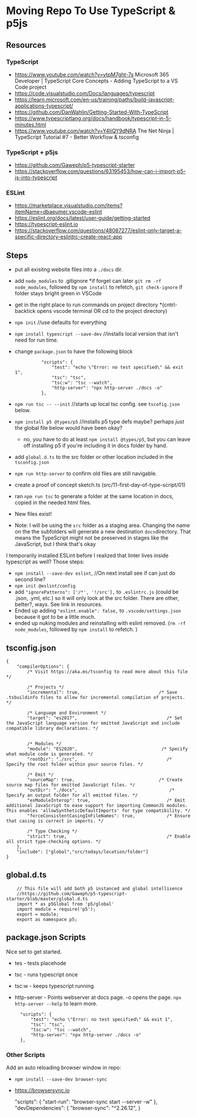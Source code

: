 # Moving Repo To Use TypeScript & p5js

## Resources

### TypeScript
- https://www.youtube.com/watch?v=vtpM7ght-7s Microsoft 365 Developer | TypeScript Core Concepts - Adding TypeScript to a VS Code project
- https://code.visualstudio.com/Docs/languages/typescript
- https://learn.microsoft.com/en-us/training/paths/build-javascript-applications-typescript/
- https://github.com/DanWahlin/Getting-Started-With-TypeScript
- https://www.typescriptlang.org/docs/handbook/typescript-in-5-minutes.html
- https://www.youtube.com/watch?v=Y4IiQY9dNRA The Net Ninja | TypeScript Tutorial #7 - Better Workflow & tsconfig

### TypeScript + p5js
- https://github.com/Gaweph/p5-typescript-starter
- https://stackoverflow.com/questions/63195453/how-can-i-import-p5-js-into-typescript 

### ESLint
- https://marketplace.visualstudio.com/items?itemName=dbaeumer.vscode-eslint
- https://eslint.org/docs/latest/user-guide/getting-started
- https://typescript-eslint.io
- https://stackoverflow.com/questions/48087277/eslint-only-target-a-specific-directory-eslintrc-create-react-app


## Steps

* put all exisitng website files into a `./docs` dir. 
* add `node_modules` to .gitignore 
    *if forget can later `git rm -rf node_modules`, followed by `npm install` to refetch, `git check-ignore` if folder stays bright green in VSCode
* get in the right place to run commands on project directory 
    *(cntrl-backtick opens vscode terminal OR cd to the project directory) 
* `npm init`   //use defaults for everything 
* `npm install typescript --save-dev`  //installs local version that isn't need for run time. 
* change `package.json` to have the following block

                "scripts": {
                    "test": "echo \"Error: no test specified\" && exit 1",
                    "tsc": "tsc",
                    "tsc:w": "tsc --watch",
                    "http-server": "npx http-server ./docs -o"
                },

* `npm run tsc -- --init`  //starts up local tsc config. see `tscofig.json` below.
* `npm install p5 @types/p5` //installs p5 type defs maybe? perhaps _just_ the global file below would have been okay? 
    * no, you have to do at least `npm install @types/p5`, but you can leave off installing p5 if you're including it in docs folder by hand. 
* add `global.d.ts` to the src folder or other location included in the `tsconfig.json` 
* `npm run http-server` to confirm old files are still navigable.
* create a proof of concept sketch.ts (src/11-first-day-of-type-script/01)
* ran `npm run tsc` to generate a folder at the same location in docs, copied in the needed html files. 
* New files exist! 

* Note: I will be using the `src` folder as a staging area. Changing the name on the the subfolders will generate a new destination <code>docs</code>directory. That means the TypeScript might not be preserved in stages like the JavaScript, but I think that's okay

I temporarily installed ESLint before I realized that linter lives inside typescript as well? Those steps:
* `npm install --save-dev eslint`,  //On next install see if can just do second line?
* `npm init @eslint/config`
* add `"ignorePatterns": ['/*', '!/src'],` to `.eslintrc.js` (could be .json, .yml, etc.) so it will only look at the src folder. There are other, better?, ways. See link in resources.  
* Ended up adding `"eslint.enable": false,` to `.vscode/settings.json` because it got to be a little much. 
* ended up nuking modules and reinstalling with eslint removed.  (`rm -rf node_modules`, followed by `npm install` to refetch. ) 


## tsconfig.json

    {
        "compilerOptions": {
            /* Visit https://aka.ms/tsconfig to read more about this file */

            /* Projects */
            "incremental": true,                              /* Save .tsbuildinfo files to allow for incremental compilation of projects. */

            /* Language and Environment */
            "target": "es2017",                                  /* Set the JavaScript language version for emitted JavaScript and include compatible library declarations. */


            /* Modules */
            "module": "ES2020",                                /* Specify what module code is generated. */
            "rootDir": "./src",                                  /* Specify the root folder within your source files. */

            /* Emit */
            "sourceMap": true,                                /* Create source map files for emitted JavaScript files. */
            "outDir": "./docs",                                   /* Specify an output folder for all emitted files. */
            "esModuleInterop": true,                             /* Emit additional JavaScript to ease support for importing CommonJS modules. This enables 'allowSyntheticDefaultImports' for type compatibility. */
            "forceConsistentCasingInFileNames": true,            /* Ensure that casing is correct in imports. */

            /* Type Checking */
            "strict": true,                                      /* Enable all strict type-checking options. */
        },
        "include": ["global","src/todays/location/folder"]
    }


## global.d.ts

        // This file will add both p5 instanced and global intellisence
        //https://github.com/Gaweph/p5-typescript-starter/blob/master/global.d.ts 
        import * as p5Global from 'p5/global' 
        import module = require('p5');
        export = module;
        export as namespace p5;


## package.json Scripts

Nice set to get started. 
* tes -  tests placehode
* tsc - runs typescript once
* tsc:w - keeps typescript running
* http-server - Points webserver at docs page.  -o opens the page. `npx http-server --help` to learn more. 

        "scripts": {
            "test": "echo \"Error: no test specified\" && exit 1",
            "tsc": "tsc",
            "tsc:w": "tsc --watch",
            "http-server": "npx http-server ./docs -o"
        },

### Other Scripts

Add an auto reloading browser window in repo: 
* `npm install --save-dev browser-sync`
* https://browsersync.io

  "scripts": {
    "start-run": "browser-sync start --server -w"
  },
  "devDependencies": {
    "browser-sync": "^2.26.12",
  }



